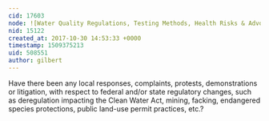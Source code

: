 ```yaml
---
cid: 17603
node: ![Water Quality Regulations, Testing Methods, Health Risks & Advocacy](../notes/gilbert/10-27-2017/water-quality-regulations-testing-methods-health-risks-advocacy)
nid: 15122
created_at: 2017-10-30 14:53:33 +0000
timestamp: 1509375213
uid: 508551
author: gilbert
---
```


Have there been any local responses, complaints, protests, demonstrations or litigation, with respect to federal and/or state regulatory changes, such as deregulation impacting the Clean Water Act, mining, facking, endangered species protections, public land-use permit practices, etc.?